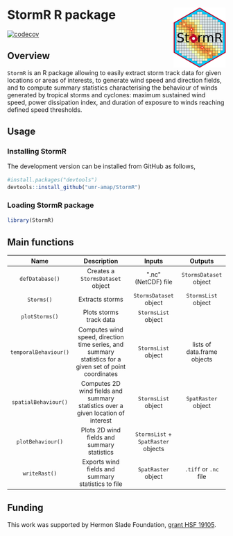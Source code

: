 

# StormR R package <img src="man/figures/logo.png" align="right" alt="" width="120" />

<!-- badges: start -->
[![codecov](https://codecov.io/github/umr-amap/StormR/branch/master/graph/badge.svg?token=5YMVL4TFB5)](https://codecov.io/github/umr-amap/StormR)
<!-- badges: end -->

## Overview

`StormR` is an R package allowing to easily extract storm track data for given locations or areas of interests, to generate wind speed and direction fields, and to compute summary statistics characterising the behaviour of winds generated by tropical storms and cyclones: maximum sustained wind speed, power dissipation index, and duration of exposure to winds reaching defined speed thresholds.

## Usage

### Installing StormR

The development version can be installed from GitHub as follows,

``` r
#install.packages("devtools")
devtools::install_github("umr-amap/StormR")
```

### Loading StormR package

``` r
library(StormR)
```

## Main functions

| **Name** | **Description** | **Inputs** | **Outputs** |
|:--:|:----:|:-----------:|:-----:|
|`defDatabase()`|Creates a `StormsDataset` object|".nc" (NetCDF) file|`StormsDataset` object|
|`Storms()`|Extracts storms|`StormsDataset` object|`StormsList` object|
|`plotStorms()`|Plots storms track data|`StormsList` object||
|`temporalBehaviour()`|Computes wind speed, direction time series, and summary statistics for a given set of point coordinates |`StormsList` object|lists of data.frame objects|
|`spatialBehaviour()`|Computes 2D wind fields and summary statistics over a given location of interest |`StormsList` object|`SpatRaster` object|
|`plotBehaviour()`|Plots 2D wind fields and summary statistics|`StormsList` + `SpatRaster` objects||
|`writeRast()`|Exports wind fields and summary statistics to file|`SpatRaster` object|`.tiff` or `.nc` file|

## Funding
This work was supported by Hermon Slade Foundation, [grant HSF 19105](http://www.hermonslade.org.au/hsf-19105/).
